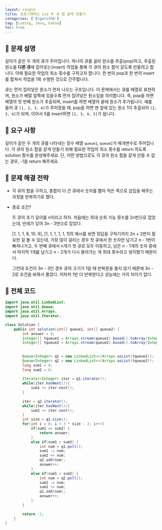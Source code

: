 ```yaml
---
layout: single
title: 프로그래머스 Lv2 두 큐 합 같게 만들기
categories: ['Algorithm']
tag: [coding, Java, kakao]
toc: true
---
```


## 📘 문제 설명

길이가 같은 두 개의 큐가 주어집니다. 하나의 큐를 골라 원소를 추출(pop)하고, 추출된 원소를 **다른 큐**에 집어넣는(insert) 작업을 통해 각 큐의 원소 합이 같도록 만들려고 합니다. 이때 필요한 작업의 최소 횟수를 구하고자 합니다. 한 번의 pop과 한 번의 insert를 합쳐서 작업을 1회 수행한 것으로 간주합니다.

큐는 먼저 집어넣은 원소가 먼저 나오는 구조입니다. 이 문제에서는 큐를 배열로 표현하며, 원소가 배열 앞쪽에 있을수록 먼저 집어넣은 원소임을 의미합니다. 즉, pop을 하면 배열의 첫 번째 원소가 추출되며, insert를 하면 배열의 끝에 원소가 추가됩니다. 예를 들어 큐 `[1, 2, 3, 4]`가 주어졌을 때, pop을 하면 맨 앞에 있는 원소 1이 추출되어 `[2, 3, 4]`가 되며, 이어서 5를 insert하면 `[2, 3, 4, 5]`가 됩니다.

## 📘 요구 사항

 길이가 같은 두 개의 큐를 나타내는 정수 배열 `queue1`, `queue2`가 매개변수로 주어집니다. 각 큐의 원소 합을 같게 만들기 위해 필요한 작업의 최소 횟수를 return 하도록 solution 함수를 완성해주세요. 단, 어떤 방법으로도 각 큐의 원소 합을 같게 만들 수 없는 경우, -1을 return 해주세요.

## 📖 문제 해결 전략

- 각 큐의 합을 구하고, 총합이 더 큰 큐에서 숫자를 뽑아 작은 쪽으로 삽입을 해주는 과정을 반복하기로 했다.


- 종료 조건?
    
    두 큐의 초기 길이를 n이라고 하자. 처음에는 최대 순회 가능 횟수를 2n번으로 잡았는데, 반례가 있어 3n - 3번으로 잡았다. 
    
    [1, 1, 1, 8, 10, 9], [1, 1, 1, 1, 1, 1]의 예시를 보면 정답을 구하기까지 2n + 2번이 필요한 걸 볼 수 있는데, 가장 많이 걸리는 경우 첫 큐에서 한 숫자만 남기고 n - 1번이 빠져나가고, 두 번째 큐에서 n개가 첫 큐로 모두 이동하고, 남은 n - 1개의 숫자 중에서 마지막 1개를 남기고 n - 2개가 다시 돌아가는 게 최대 횟수라고 생각했기 때문이다.
    
    그런데 조건이 3n - 3인 경우 큐의 크기가 1일 때 반복문을 돌지 않기 때문에 3n - 2로 조건을 바꿔서 풀었다. 어차피 1번 더 반복한다고 성능에는 거의 차이가 없다.
    

## 📖 전체 코드

```java
import java.util.LinkedList;
import java.util.Queue;
import java.util.Arrays;
import java.util.Iterator;

class Solution {
    public int solution(int[] queue1, int[] queue2) {
        int answer = 0;
        Integer[] tqueue1 = Arrays.stream(queue1).boxed().toArray(Integer[]::new);
        Integer[] tqueue2 = Arrays.stream(queue2).boxed().toArray(Integer[]::new);
        
        
        Queue<Integer> q1 = new LinkedList<>(Arrays.asList(tqueue1));
        Queue<Integer> q2 = new LinkedList<>(Arrays.asList(tqueue2));
        long sum1 = 0;
        long sum2 = 0;
        
        Iterator<Integer> iter = q1.iterator();
        while(iter.hasNext()){
            sum1 += iter.next();
        }
        
        iter = q2.iterator();
        while(iter.hasNext()){
            sum2 += iter.next();
        }
        int size = q1.size();
        for(int i = 0; i < 3 * size - 2; i++){
            if(sum1 == sum2) {
                return answer;
            }    
            else if(sum1 > sum2) {
                int num = q1.poll();
                sum1 -= num;
                sum2 += num;
                q2.add(num);
                answer++;
            }
            else if(sum1 < sum2) {
                int num = q2.poll();
                sum2 -= num;
                sum1 += num;
                q1.add(num);
                answer++;
            }
        }
        
        return -1;
    }
}
```